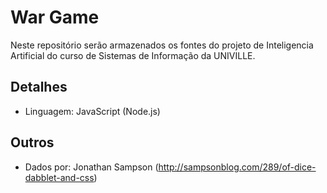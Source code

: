 ﻿# War Game

Neste repositório serão armazenados os fontes do projeto de Inteligencia Artificial do curso de Sistemas de Informação da UNIVILLE.

Detalhes
--------

* Linguagem: JavaScript (Node.js)

Outros
------

* Dados por: Jonathan Sampson (http://sampsonblog.com/289/of-dice-dabblet-and-css)